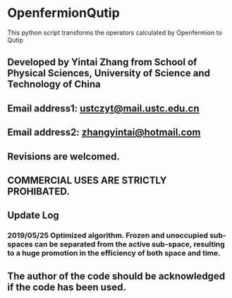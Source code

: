 # OpenfermionQutip
This python script transforms the operators calculated by Openfermion to Qutip

## Developed by Yintai Zhang from School of Physical Sciences, University of Science and Technology of China
## Email address1: ustczyt@mail.ustc.edu.cn
## Email address2: zhangyintai@hotmail.com

## Revisions are welcomed.
## COMMERCIAL USES ARE STRICTLY PROHIBATED.

## Update Log
### 2019/05/25 Optimized algorithm. Frozen and unoccupied sub-spaces can be separated from the active sub-space, resulting to a huge promotion in the efficiency of both space and time.

## The author of the code should be acknowledged if the code has been used.
